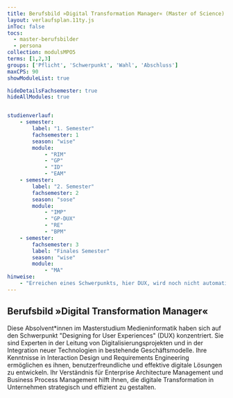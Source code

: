 ```yaml
---
title: Berufsbild »Digital Transformation Manager« (Master of Science)
layout: verlaufsplan.11ty.js
inToc: false
tocs:
  - master-berufsbilder
  - persona
collection: modulsMPO5
terms: [1,2,3]
groups: ['Pflicht', 'Schwerpunkt', 'Wahl', 'Abschluss']
maxCPS: 90
showModuleList: true

hideDetailsFachsemester: true
hideAllModules: true


studienverlauf:
    - semester:
        label: "1. Semester"
        fachsemester: 1
        season: "wise"
        module: 
            - "RIM"
            - "GP"
            - "ID"
            - "EAM"
    - semester:
        label: "2. Semester"
        fachsemester: 2
        season: "sose"
        module: 
            - "IMP"
            - "GP-DUX"
            - "RE"
            - "BPM"
    - semester:
        fachsemester: 3
        label: "Finales Semester"
        season: "wise"
        module: 
            - "MA"
hinweise:
    - "Erreichen eines Schwerpunkts, hier DUX, wird noch nicht automatisch geprüft"
---
```



## Berufsbild »Digital Transformation Manager«

Diese Absolvent\*innen im Masterstudium Medieninformatik haben sich auf den Schwerpunkt "Designing for User Experiences" (DUX) konzentriert. Sie sind Experten in der Leitung von Digitalisierungsprojekten und in der Integration neuer Technologien in bestehende Geschäftsmodelle. Ihre Kenntnisse in Interaction Design und Requirements Engineering ermöglichen es ihnen, benutzerfreundliche und effektive digitale Lösungen zu entwickeln. Ihr Verständnis für Enterprise Architecture Management und Business Process Management hilft ihnen, die digitale Transformation in Unternehmen strategisch und effizient zu gestalten.
